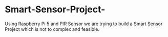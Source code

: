 # Smart-Sensor-Project-
Using Raspberry Pi 5 and PIR Sensor we are trying to build a Smart Sensor Project which is not to complex and feasible.
